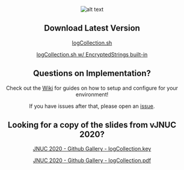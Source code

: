 <div align="center">

![alt text](https://kc9wwh-media.s3.us-east-2.amazonaws.com/logCollection/media/logCollection_Banner-sm.png "Icon made by iconixar from flaticon.com")

## Download Latest Version
[logCollection.sh](https://github.com/kc9wwh/logCollection/blob/master/logCollection.sh)

[logCollection.sh w/ EncryptedStrings built-in](https://github.com/kc9wwh/logCollection/blob/master/logCollection-encStrings.sh)

## Questions on Implementation?
Check out the [Wiki](https://github.com/kc9wwh/logCollection/wiki) for guides on how to setup and configure for your environment!

If you have issues after that, please open an [issue](https://github.com/kc9wwh/logCollection/issues/new/choose).

## Looking for a copy of the slides from vJNUC 2020?
[JNUC 2020 - Github Gallery - logCollection.key](https://github.com/kc9wwh/logCollection/blob/master/vJNUC2020/JNUC%202020%20-Github%20Gallery%20-%20logCollection.key)

[JNUC 2020 - Github Gallery - logCollection.pdf](https://github.com/kc9wwh/logCollection/blob/master/vJNUC2020/JNUC%202020%20-Github%20Gallery%20-%20logCollection.pdf)

</div>
